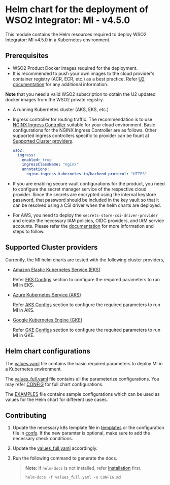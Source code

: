 # Helm chart for the deployment of WSO2 Integrator: MI - v4.5.0

This module contains the Helm resources required to deploy WSO2 Integrator: MI v4.5.0 in a Kubernetes environment.

## Prerequisites

- WSO2 Product Docker images required for the deployment.
- It is recommended to push your own images to the cloud provider's container registry (ACR, ECR, etc.) as a best practice. Refer [U2 documentation](https://updates.docs.wso2.com/en/latest/updates/how-to-use-docker-images-to-receive-updates/) for any additional information. 

**Note** that you need a valid WSO2 subscription to obtain the U2 updated docker images from the WSO2 private registry.

- A running Kubernetes cluster (AKS, EKS, etc.)

- Ingress controller for routing traffic. The recommendation is to use [NGINX Ingress Controller](https://kubernetes.github.io/ingress-nginx/deploy/) suitable for your cloud environment. Basic configurations for the NGINX Ingress Controller are as follows. Other supported ingress controllers specific to provider can be fount at [Supported Cluster providers](./EXAMPLES.md#supported-cluster-providers).

    ```yaml
    wso2:
      ingress:
        enabled: true
        ingressClassName: "nginx"
        annotations:
          nginx.ingress.kubernetes.io/backend-protocol: "HTTPS"
    ```

- If you are enabling secure vault configurations for the product, you need to configure the secret manager service of the respective cloud provider. Since the secrets are encrypted using the internal keystore password, that password should be included in the key vault so that it can be resolved using a CSI driver when the helm charts are deployed.

- For AWS, you need to deploy the `secrets-store-csi-driver-provider` and create the necessary IAM policies, OIDC providers, and IAM service accounts. Please refer the [documentation](https://github.com/aws/secrets-store-csi-driver-provider-aws) for more information and steps to follow.

## Supported Cluster providers

Currently, the MI helm charts are tested with the following cluster providers,

* [Amazon Elastic Kubernetes Service (EKS)](https://aws.amazon.com/eks/)

    Refer [EKS Configs](./EXAMPLES.md#amazon-elastic-kubernetes-service-eks) section to configure the required parameters to run MI in EKS.

* [Azure Kubernetes Service (AKS)](https://azure.microsoft.com/en-us/services/kubernetes-service/)

    Refer [AKS Configs](./EXAMPLES.md#azure-kubernetes-service-aks) section to configure the required parameters to run MI in AKS.

* [Google Kubernetes Engine (GKE)](https://cloud.google.com/kubernetes-engine)

    Refer [GKE Configs](./EXAMPLES.md#google-kubernetes-engine-gke) section to configure the required parameters to run MI in GKE.

## Helm chart configurations

The [values.yaml](./values.yaml) file contains the basic required parameters to deploy MI in a Kubernetes environment.

The [values_full.yaml](./values_full.yaml) file contains all the parameterize configurations. You may refer [CONFIG](./CONFIG.md) for full chart configurations. 

The [EXAMPLES](./EXAMPLES.md) file contains sample configurations which can be used as values for the Helm chart for different use cases.

## Contributing

1. Update the necessary k8s template file in [templates](./templates/) or the configuration file in [confs](./confs/). If the new paramter is optional, make sure to add the necessary check conditions.

2. Update the [values_full.yaml](./values_full.yaml) accordingly.

3. Run the following command to generate the docs.

    >**Note**: If `helm-docs` is not installed, refer [Installation](https://github.com/norwoodj/helm-docs#installation) first.
    >
    >```
    >helm-docs -f values_full.yaml -o CONFIG.md
    >```
